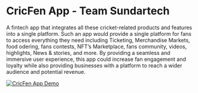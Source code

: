 # CricFen App - Team Sundartech
A fintech app that integrates all these cricket-related products and features into a single platform. Such an app would provide a single platform for fans to access everything they need including Ticketing, Merchandise Markets, food odering, fans contests, NFT’s Marketplace, fans community, videos, highlights, News & stories, and more. By providing a seamless and immersive user experience, this app could increase fan engagement and loyalty while also providing businesses with a platform to reach a wider audience and potential revenue.

[![CricFen App Demo](https://i3.ytimg.com/vi/fms5jFvb93o/maxresdefault.jpg)](https://youtu.be/fms5jFvb93o "CricFen App Demo Video")
